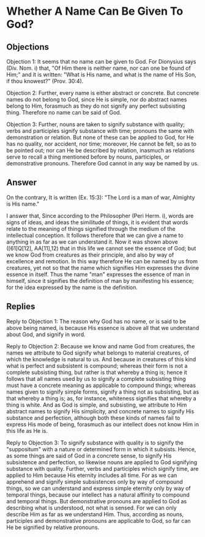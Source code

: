 # Whether A Name Can Be Given To God?

## Objections

Objection 1: It seems that no name can be given to God. For Dionysius says (Div. Nom. i) that, "Of Him there is neither name, nor can one be found of Him;" and it is written: "What is His name, and what is the name of His Son, if thou knowest?" (Prov. 30:4).

Objection 2: Further, every name is either abstract or concrete. But concrete names do not belong to God, since He is simple, nor do abstract names belong to Him, forasmuch as they do not signify any perfect subsisting thing. Therefore no name can be said of God.

Objection 3: Further, nouns are taken to signify substance with quality; verbs and participles signify substance with time; pronouns the same with demonstration or relation. But none of these can be applied to God, for He has no quality, nor accident, nor time; moreover, He cannot be felt, so as to be pointed out; nor can He be described by relation, inasmuch as relations serve to recall a thing mentioned before by nouns, participles, or demonstrative pronouns. Therefore God cannot in any way be named by us.

## Answer

On the contrary, It is written (Ex. 15:3): "The Lord is a man of war, Almighty is His name."

I answer that, Since according to the Philosopher (Peri Herm. i), words are signs of ideas, and ideas the similitude of things, it is evident that words relate to the meaning of things signified through the medium of the intellectual conception. It follows therefore that we can give a name to anything in as far as we can understand it. Now it was shown above ([61]Q[12], AA[11],12) that in this life we cannot see the essence of God; but we know God from creatures as their principle, and also by way of excellence and remotion. In this way therefore He can be named by us from creatures, yet not so that the name which signifies Him expresses the divine essence in itself. Thus the name "man" expresses the essence of man in himself, since it signifies the definition of man by manifesting his essence; for the idea expressed by the name is the definition.

## Replies

Reply to Objection 1: The reason why God has no name, or is said to be above being named, is because His essence is above all that we understand about God, and signify in word.

Reply to Objection 2: Because we know and name God from creatures, the names we attribute to God signify what belongs to material creatures, of which the knowledge is natural to us. And because in creatures of this kind what is perfect and subsistent is compound; whereas their form is not a complete subsisting thing, but rather is that whereby a thing is; hence it follows that all names used by us to signify a complete subsisting thing must have a concrete meaning as applicable to compound things; whereas names given to signify simple forms, signify a thing not as subsisting, but as that whereby a thing is; as, for instance, whiteness signifies that whereby a thing is white. And as God is simple, and subsisting, we attribute to Him abstract names to signify His simplicity, and concrete names to signify His substance and perfection, although both these kinds of names fail to express His mode of being, forasmuch as our intellect does not know Him in this life as He is.

Reply to Objection 3: To signify substance with quality is to signify the "suppositum" with a nature or determined form in which it subsists. Hence, as some things are said of God in a concrete sense, to signify His subsistence and perfection, so likewise nouns are applied to God signifying substance with quality. Further, verbs and participles which signify time, are applied to Him because His eternity includes all time. For as we can apprehend and signify simple subsistences only by way of compound things, so we can understand and express simple eternity only by way of temporal things, because our intellect has a natural affinity to compound and temporal things. But demonstrative pronouns are applied to God as describing what is understood, not what is sensed. For we can only describe Him as far as we understand Him. Thus, according as nouns, participles and demonstrative pronouns are applicable to God, so far can He be signified by relative pronouns.